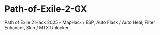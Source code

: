 # Path-of-Exile-2-GX
Path of Exile 2 Hack 2025 –  MapHack / ESP, Auto Flask / Auto Heal, Filter Enhancer, Skin / MTX Unlocker
